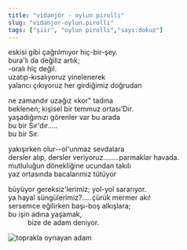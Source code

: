 ```yaml
---
title: "vidanjör - oylun pirolli"
slug: "vidanjor-oylun.pirolli"
tags: ["şiir", "oylun pirolli","sayı:dokuz"]
---
```

eskisi gibi çağrılmıyor hiç-bir-şey.  
bura'lı da değiliz artık;\
-oralı hiç değil.\
uzatıp-kısalıyoruz yinelenerek\
yalancı çıkıyoruz her girdiğimiz doğrudan

ne zamandır uzağız «kor" tadına\
beklenen; kişisel bir temmuz ortası'Dır.\
yaşadığımızı görenler var bu arada\
bu bir Sır'dır.....\
bu bir Sır.

yakışırken olur--ol'unmaz sevdalara\
dersler alıp, dersler veriyoruz........parmaklar havada.\
mutluluğun dönekliğine ucundan takılı\
yaz ortasında bacalarımız tütüyor

büyüyor gereksiz'lerimiz; yol-yol sararıyor.\
ya hayal süngülerimiz?.....çürük mermer akı!\
sersemce eğilirken başı-boş alkışlara;\
bu işin adına yaşamak,\
          bize de adam deniyor.

![toprakla oynayan adam](/img/9.06.jpg)